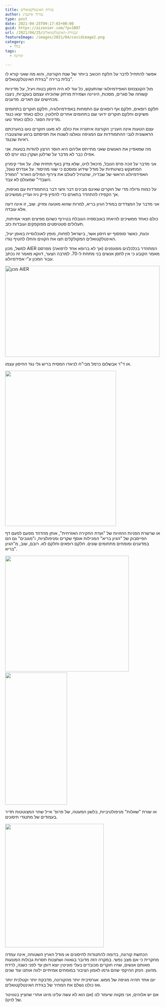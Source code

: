 ```yaml
---
title: בגידת האינטלקטואלים
author: נמרוד איזנברג
type: post
date: 2021-04-25T09:17:03+00:00
guid: https://aizenimr.com/?p=3897
url: /2021/04/25/בגידת-האינטלקטואלים/
featureImage: /images/2021/04/covidimage2.png
category:
  - כללי
tags:
  - קורונה

---
```

<span lang="he-IL">אפשר להתחיל לדבר על הלקח הכואב ביותר של שנת הקורונה</span><span lang="en-US">, </span><span lang="he-IL">והוא מה שאני קורא לו בלית ברירה </span><span lang="en-US">"</span><span lang="he-IL">בגידת האינטלקטואלים</span><span lang="en-US">".</span>

<span lang="he-IL">מול הקונצנזוס האפידמיולוגי שהתעקש, כל עוד לא היה חיסון בטוח ויעיל, על מדיניות קשוחה של סגרים</span><span lang="en-US">, </span><span lang="he-IL">מסכות</span><span lang="en-US">, </span><span lang="he-IL">היגיינה ושמירת מרחק שהוכיחו עצמם בעקביות</span><span lang="en-US">, </span><span lang="he-IL">ניצבו מכחישים עם תארים</span><span lang="en-US">. </span><span lang="he-IL">מדענים</span><span lang="en-US">.</span>

<span lang="he-IL">חלקם רופאים</span><span lang="en-US">, </span><span lang="he-IL">חלקם אף רופאים עם התמחות באפידמיולוגיה</span><span lang="en-US">, </span><span lang="he-IL">חלקם חוקרים בתחומים משיקים וחלקם חוקרים ידועי שם בתחומים אחרים לחלוטין</span><span lang="en-US">. </span><span lang="he-IL">כולם כאחד יצאו כנגד מדיניות הסגר</span><span lang="en-US">. </span><span lang="he-IL">כולם כאחד טעו</span><span lang="en-US">.</span>

<span lang="he-IL">עצם הטעות אינה העניין</span><span lang="en-US">: </span><span lang="he-IL">הקורונה איתגרה את כולם</span><span lang="en-US">. </span><span lang="he-IL">לא מעט חוקרים טעו בהערכתם הראשונית לגבי ההתמודדות עם המגיפה ונאלצו לשנות את תפיסתם ברגע שהצטברו ראיות שכנגד</span><span lang="en-US">.</span>

<span lang="he-IL">מה שמאפיין את האנשים שאני מתייחס אליהם היא חוסר הרצון להודות בטעות</span><span lang="en-US">. </span><span lang="he-IL">אני אפילו כבר לא מדבר על שרלטן ושקרן כמו יורם לס</span><span lang="en-US">.</span>

<span lang="he-IL">אני מדבר על זוכה פרס הנובל</span><span lang="en-US">, </span><span lang="he-IL">מיכאל לויט</span><span lang="en-US">, </span><span lang="he-IL">שלא צדק באף תחזית שלו</span><span lang="en-US">. </span><span lang="he-IL">על אודי קימרון המתעקש בשיטתיות על מודל שידוע ומוסכם כי שגוי מהיסוד</span><span lang="en-US">. על אנדרס טגנל, האפידמיולוג הראשי של שבדיה, שהנחיל לעולם את צירוף המילים הארור "המודל השבדי" שמעולם לא עבד.</span><span lang="en-US"><br /> </span>

<span lang="he-IL">על כמות גדולה מדי של חוקרים שאינם מבינים דבר וחצי דבר בהתמודדות עם מגיפות</span><span lang="en-US">, </span><span lang="he-IL">אך הקפידו להתהדר בתארם כדי להפיץ פייק ניוז ועדיין ממשיכים</span><span lang="en-US">.</span>

<span lang="he-IL">אני מדבר על המצדדים במודל הגיון בריא</span><span lang="en-US">, </span><span lang="he-IL">למרות שהוא מוטעה ומזיק</span><span lang="en-US">. </span><span lang="he-IL">שוב</span><span lang="en-US">, </span><span lang="he-IL">זו אינה דעה אלא עובדה</span><span lang="en-US">.</span>

<span lang="he-IL">כולם כאחד ממשיכים להיאחז באובססיה הגובלת בטירוף כשהם מפיצים חצאי אמיתות</span><span lang="en-US">, </span><span lang="he-IL">תעלולים סטטיסטים מפוקפקים ועובדות כזב</span><span lang="en-US">.</span>

<span lang="he-IL">וכעת</span><span lang="en-US">, </span><span lang="he-IL">כאשר סופסוף יש חיסון אשר</span><span lang="en-US">, </span><span lang="he-IL">בישראל לפחות</span><span lang="en-US">, </span><span lang="he-IL">מופץ לאוכלוסייה באופן יעיל</span><span lang="en-US">, </span><span lang="he-IL">האינטלקטואלים המקולקלים חצו את הקווים והחלו להטיף נגדו</span><span lang="en-US">. </span>

<span lang="he-IL">למשל, מכון </span><span lang="en-US">AIER </span><span lang="he-IL">המתהדר בכלכלנים מפונפנים </span><span lang="en-US">(</span><span lang="he-IL">אך לא ברופא אחד לרפואה</span><span lang="en-US">) </span><span lang="he-IL">מפרסם מאמר הקובע כי אין לחסן אנשים בני מתחת ל</span><span lang="en-US">-70. למרבה הצער, דווקא מאמר זה נכתב עבור המכון ע"י אפידמיולוג.<br /> </span>

<img decoding="async" loading="lazy" class="aligncenter" src="/images/2021/04/EzyvZ0dX0AE0F9x.jpg" alt="מכון AIER" width="500" height="295" /> 

<span lang="he-IL">או ד</span><span lang="en-US">"</span><span lang="he-IL">ר אבשלום כרמל מבי</span><span lang="en-US">"</span><span lang="he-IL">ח לניאדו המסית בריש גלי נגד החיסון עצמו</span><span lang="en-US">.</span>

<img decoding="async" loading="lazy" class="aligncenter" src="/images/2021/04/Eym4WSsWQAYTO9L.jpg" alt="" width="359" height="503" /> 

<span lang="he-IL">או שרשרת הפניות ההזויות של </span><span lang="en-US">"</span><span lang="he-IL">ועדת החקירה האזרחית</span><span lang="en-US">", </span><span lang="he-IL">אותן מהדהד מפעם לפעם דף הפייסבוק של </span><span lang="en-US">"</span><span lang="he-IL">הגיון בריא</span><span lang="en-US">" </span><span lang="he-IL">המכילות אוסף שקרים ומניפולציות</span><span lang="en-US">, </span><span lang="he-IL">ו</span><span lang="en-US">"</span><span lang="he-IL">מגובים</span><span lang="en-US">" </span><span lang="he-IL">גם הם במדענים ומומחים מתחומים שונים</span><span lang="en-US">. </span><span lang="he-IL">חלקם רופאים וחלקם לא</span><span lang="en-US">. רובם, שוב, מ"הגיון בריא".<br /> </span>

[<img decoding="async" loading="lazy" src="/images/2021/04/EwwBfDRW8AMFHvW.png" alt="" width="400" height="375" />][1]  [<img decoding="async" loading="lazy" src="/images/2021/04/EwmALMFXMAEseMT-200x428.jpg" alt="" width="200" height="428" />][2]

או שורת "שאלות" מניפולטיביות, בלשון המעטה, של פרופ' אייל שחר המצוטטות תדיר בעמודים של מתנגדי חיסונים.

[<img decoding="async" loading="lazy" class="aligncenter" src="/images/2021/04/Et86Nm_XMAECaI9.png" alt="" width="319" height="400" />][3]

<span lang="he-IL">הכחשת קורונה</span><span lang="en-US">, </span><span lang="he-IL">בדומה להתנגדות לחיסונים או מודל הארץ השטוחה</span><span lang="en-US">, </span><span lang="he-IL">אינה עמדה מחקרית כי אם מצב נפשי</span><span lang="en-US">. במקרה הזה מדובר בגאווה ושחצנות חסרות גבולות המונעות מאותם אנשים, שהיו חוקרים מכובדים בעלי מוניטין יוצא דופן עד לפני כשנה, לרדת מהעץ</span><span lang="en-US">. </span><span lang="he-IL">הנזק ההיקפי שהם גרמו לאמון הציבור במומחים אמיתיים ילווה אותנו עוד שנים</span><span lang="en-US">.</span>

<span lang="he-IL">יום אחד תהיה מגיפה </span><span lang="en-US">של ממש</span><span lang="en-US">. </span><span lang="he-IL">אגרסיבית יותר מהקורונה</span><span lang="en-US">, </span><span lang="he-IL">מדבקת יותר וקטלנית יותר ואז כולנו נשלם את המחיר של בגידת האינטלקטואלים</span><span lang="en-US">.</span>

<span lang="he-IL">אם יש אלוהים</span><span lang="en-US">, </span><span lang="he-IL">אני מקווה שיעזור לנו </span><span lang="en-US">(</span><span lang="he-IL">אם הוא לא עשה עלינו מיוט אחרי שהציץ בטוויטר של לויט</span><span lang="en-US">).</span>

 [1]: /images/2021/04/EwwBfDRW8AMFHvW.png
 [2]: /images/2021/04/EwmALMFXMAEseMT.jpg
 [3]: /images/2021/04/Et86Nm_XMAECaI9.png